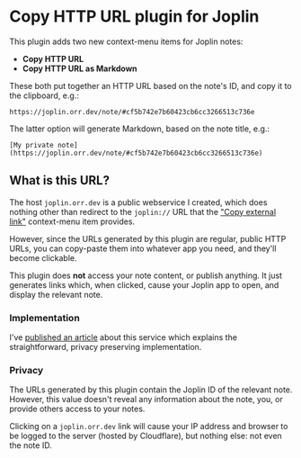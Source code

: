 # Copy HTTP URL plugin for Joplin
This plugin adds two new context-menu items for Joplin notes:
- **Copy HTTP URL**
- **Copy HTTP URL as Markdown**

These both put together an HTTP URL based on the note's ID, and copy it to the clipboard, e.g.:
```
https://joplin.orr.dev/note/#cf5b742e7b60423cb6cc3266513c736e
```

The latter option will generate Markdown, based on the note title, e.g.:
```
[My private note](https://joplin.orr.dev/note/#cf5b742e7b60423cb6cc3266513c736e)
```

## What is this URL?
The host `joplin.orr.dev` is a public webservice I created, which does nothing other than redirect to the `joplin://` URL that the ["Copy external link"](https://joplinapp.org/help/apps/external_links/) context-menu item provides.

However, since the URLs generated by this plugin are regular, public HTTP URLs, you can copy-paste them into whatever app you need, and they'll become clickable.

This plugin does **not** access your note content, or publish anything. It just generates links which, when clicked, cause your Joplin app to open, and display the relevant note.

### Implementation
I've [published an article](https://chris.orr.me.uk/article/open-joplin-note-with-public-url/) about this service which explains the straightforward, privacy preserving implementation.

### Privacy
The URLs generated by this plugin contain the Joplin ID of the relevant note. However, this value doesn't reveal any information about the note, you, or provide others access to your notes.

Clicking on a `joplin.orr.dev` link will cause your IP address and browser to be logged to the server (hosted by Cloudflare), but nothing else: not even the note ID.
